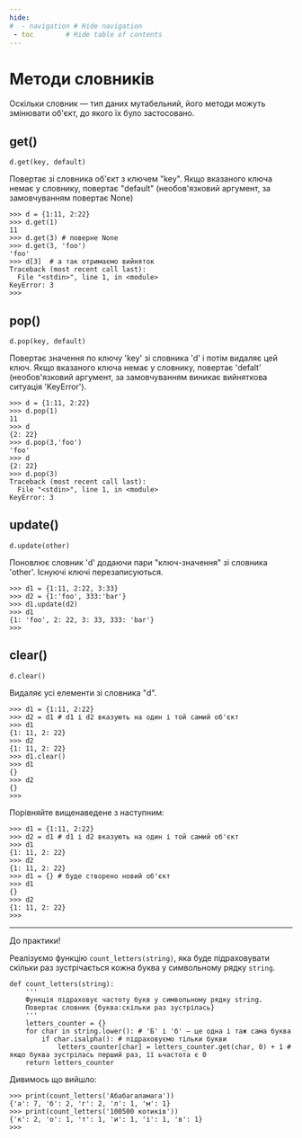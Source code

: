 ```yaml
---
hide:
#  - navigation # Hide navigation
 - toc        # Hide table of contents
---
```


# Методи словників

Оскільки словник — тип даних мутабельний, його методи можуть змінювати об'єкт, до якого їх було застосовано. 

## get()

	d.get(key, default)

Повертає зі словника об'єкт з ключем "key".
Якщо вказаного ключа немає у словнику, повертає "default" 
(необов'язковий аргумент, за замовчуванням повертає None)

	>>> d = {1:11, 2:22}
	>>> d.get(1)
	11
	>>> d.get(3) # поверне None
	>>> d.get(3, 'foo')
	'foo'
	>>> d[3]  # а так отримаємо вийняток
	Traceback (most recent call last):
	  File "<stdin>", line 1, in <module>
	KeyError: 3
	>>>	


## pop()

	d.pop(key, default)

Повертає значення по ключу 'key' зі словника 'd' і потім видаляє цей ключ.
Якщо вказаного ключа немає у словнику, повертає 'defalt' 
(необов'язковий аргумент, за замовчуванням виникає вийняткова ситуація 'KeyError').

	>>> d = {1:11, 2:22}
	>>> d.pop(1)
	11
	>>> d
	{2: 22}
	>>> d.pop(3,'foo')
	'foo'
	>>> d
	{2: 22}
	>>> d.pop(3)
	Traceback (most recent call last):
	  File "<stdin>", line 1, in <module>
	KeyError: 3


## update()

	d.update(other)

Поновлює словник 'd' додаючи пари "ключ-значення" зі словника 'other'. 
Існуючі ключі перезаписуються.

	>>> d1 = {1:11, 2:22, 3:33}
	>>> d2 = {1:'foo', 333:'bar'}
	>>> d1.update(d2)
	>>> d1
	{1: 'foo', 2: 22, 3: 33, 333: 'bar'}
	>>>


## clear()
	
	d.clear()

Видаляє усі елементи зі словника "d".

	>>> d1 = {1:11, 2:22}
	>>> d2 = d1 # d1 і d2 вказують на один і той самий об'єкт
	>>> d1
	{1: 11, 2: 22}
	>>> d2
	{1: 11, 2: 22}
	>>> d1.clear()
	>>> d1
	{}
	>>> d2
	{}
	>>>

Порівняйте вищенаведене з наступним:

	>>> d1 = {1:11, 2:22}
	>>> d2 = d1 # d1 і d2 вказують на один і той самий об'єкт
	>>> d1
	{1: 11, 2: 22}
	>>> d2
	{1: 11, 2: 22}
	>>> d1 = {} # буде створено новий об'єкт
	>>> d1
	{}
	>>> d2
	{1: 11, 2: 22}
	>>>

----------------------------------------------------------------

До практики! 

Реалізуємо функцію `count_letters(string)`, 
яка буде підраховувати скільки раз зустрічається кожна буква 
у символьному рядку `string`. 

	def count_letters(string):
		'''
		Функція підраховує частоту букв у символьному рядку string.
		Повертає словник {буква:скільки раз зустрілась}
		'''
		letters_counter = {}
		for char in string.lower(): # 'Б' і 'б' — це одна і таж сама буква
			if char.isalpha(): # підраховуємо тільки букви
				letters_counter[char] = letters_counter.get(char, 0) + 1 # якщо буква зустрілась перший раз, її ьчастота є 0
		return letters_counter

Дивимось що вийшло:

	>>> print(count_letters('Абабагаламага'))
	{'а': 7, 'б': 2, 'г': 2, 'л': 1, 'м': 1}
	>>> print(count_letters('100500 котиків'))
	{'к': 2, 'о': 1, 'т': 1, 'и': 1, 'і': 1, 'в': 1}
	>>>
	
